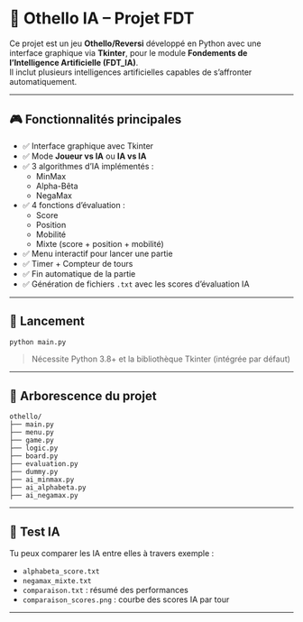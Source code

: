 # 🧠 Othello IA – Projet FDT

Ce projet est un jeu **Othello/Reversi** développé en Python avec une interface graphique via **Tkinter**, pour le module **Fondements de l’Intelligence Artificielle (FDT_IA)**.  
Il inclut plusieurs intelligences artificielles capables de s’affronter automatiquement.

---

## 🎮 Fonctionnalités principales

- ✅ Interface graphique avec Tkinter
- ✅ Mode **Joueur vs IA** ou **IA vs IA**
- ✅ 3 algorithmes d’IA implémentés :
  - MinMax
  - Alpha-Bêta
  - NegaMax
- ✅ 4 fonctions d’évaluation :
  - Score
  - Position
  - Mobilité
  - Mixte (score + position + mobilité)
- ✅ Menu interactif pour lancer une partie
- ✅ Timer + Compteur de tours
- ✅ Fin automatique de la partie
- ✅ Génération de fichiers `.txt` avec les scores d’évaluation IA


---

## 🚀 Lancement

```bash
python main.py
```

> Nécessite Python 3.8+ et la bibliothèque Tkinter (intégrée par défaut)

---

## 📁 Arborescence du projet

```
othello/
├── main.py
├── menu.py
├── game.py
├── logic.py
├── board.py
├── evaluation.py
├── dummy.py
├── ai_minmax.py
├── ai_alphabeta.py
├── ai_negamax.py
```

---

## 📝 Test IA

Tu peux comparer les IA entre elles à travers exemple :
- `alphabeta_score.txt`
- `negamax_mixte.txt`
- `comparaison.txt` : résumé des performances
- `comparaison_scores.png` : courbe des scores IA par tour

---
